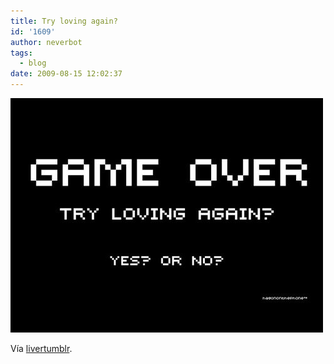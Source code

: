 ```yaml
---
title: Try loving again?
id: '1609'
author: neverbot
tags:
  - blog
date: 2009-08-15 12:02:37
---
```


[![](./try-loving-again/2w9XXXqFFqg67jg5AY0pjzWdo1_500.jpg)](http://livercake.tumblr.com/post/151047194/im-all-out-of-quarters-perrier-boosted)

Vía [livertumblr](http://livercake.tumblr.com/post/151047194/im-all-out-of-quarters-perrier-boosted).